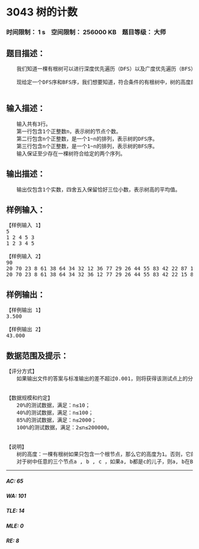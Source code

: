 # 3043 树的计数   
### 时间限制： 1 s&nbsp;&nbsp;&nbsp;&nbsp;空间限制： 256000 KB&nbsp;&nbsp;&nbsp;&nbsp;题目等级： 大师  
## 题目描述：  

<pre>
　　我们知道一棵有根树可以进行深度优先遍历（DFS）以及广度优先遍历（BFS）来生成这棵树的DFS序以及BFS序。两棵不同的树的DFS序有可能相同，并且它们的BFS序也有可能相同，例如下面两棵树的DFS序都是1 2 4 5 3，BFS序都是1 2 3 4 5。
 
　　现给定一个DFS序和BFS序，我们想要知道，符合条件的有根树中，树的高度的平均值。即，假如共有K棵不同的有根树具有这组DFS序和BFS序，且他们的高度分别是h1,h2,...,hk，那么请你输出：

</pre>
  
  
## 输入描述：  

<pre>
　　输入共有3行。
　　第一行包含1个正整数n，表示树的节点个数。
　　第二行包含n个正整数，是一个1~n的排列，表示树的DFS序。
　　第三行包含n个正整数，是一个1~n的排列，表示树的BFS序。
　　输入保证至少存在一棵树符合给定的两个序列。
</pre>
  
  
## 输出描述：  

<pre>
　　输出仅包含1个实数，四舍五入保留恰好三位小数，表示树高的平均值。
</pre>
  
  
## 样例输入：  

<pre>
【样例输入 1】
5  
1 2 4 5 3  
1 2 3 4 5
 
【样例输入 2】
90  
20 70 23 8 61 38 64 34 32 12 36 77 29 26 44 55 83 42 22 87 15 1 19 18 63 9 35 41 31 48 28 76 86 84 17 49 10 7 30 37 4 74 45 39 56 75 6 72 25 21 33 65 27 66 5 82 78 80 2 79 11 46 71 40 69 47 88 57 13 24 81 68 16 50 90 62 14 51 85 89 60 54 67 52 53 43 73 59 3 58  
20 70 23 8 61 38 64 34 32 36 12 77 29 26 44 55 83 42 22 15 87 1 19 63 35 41 18 9 31 48 28 76 86 84 17 49 10 7 30 37 4 74 45 39 56 75 6 72 25 21 33 65 27 66 5 82 78 80 2 79 11 46 71 40 69 47 88 57 13 24 81 68 16 50 90 62 14 51 85 89 60 54 67 52 53 43 73 59 3 58
</pre>
  
  
## 样例输出：  

<pre>
【样例输出 1】
3.500
 
【样例输出 2】
43.000
</pre>
  
  
## 数据范围及提示：  

<pre>
【评分方式】
　　如果输出文件的答案与标准输出的差不超过0.001，则将获得该测试点上的分数，否则不得分。
  

【数据规模和约定】
　　20%的测试数据，满足：n≤10；
　　40%的测试数据，满足：n≤100；
　　85%的测试数据，满足：n≤2000；
　　100%的测试数据，满足：2≤n≤200000。
  

【说明】
　　树的高度：一棵有根树如果只包含一个根节点，那么它的高度为1。否则，它的高度为根节点的所有子树的高度的最大值加1。  
　　对于树中任意的三个节点a , b , c ，如果a, b都是c的儿子，则a, b在BFS序中和DFS序中的相对前后位置是一致的，即要么a都在b的前方，要么a都在b的后方。
</pre>
  
  
***  

##### AC: 65  
##### WA: 101  
##### TLE: 14  
##### MLE: 0  
##### RE: 8  
